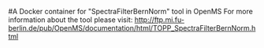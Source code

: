 #A Docker container for "SpectraFilterBernNorm" tool in OpenMS
For more information about the tool please visit:
http://ftp.mi.fu-berlin.de/pub/OpenMS/documentation/html/TOPP_SpectraFilterBernNorm.html
